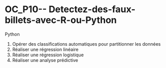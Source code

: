 # OC_P10-- Detectez-des-faux-billets-avec-R-ou-Python
Python
  1. Opérer des classifications automatiques pour partitionner les données
  2. Réaliser une régression linéaire
  3. Réaliser une régression logistique
  4. Réaliser une analyse prédictive
